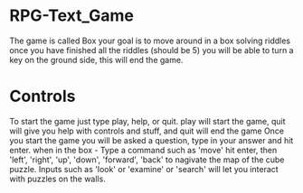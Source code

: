 # RPG-Text_Game
The game is called Box
your goal is to move around in a box solving riddles
once you have finished all the riddles (should be 5) you will be able to turn a key on the ground side, this will end the game.

# Controls 
To start the game just type play, help, or quit. play will start the game, quit will give you help with controls and stuff, and quit will end the game
Once you start the game you will be asked a question, type in your answer and hit enter.
when in the box - 
Type a command such as 'move' hit enter, then 'left', 'right', 'up', 'down', 'forward', 'back' to nagivate the map of the cube puzzle.
Inputs such as 'look' or 'examine' or 'search' will let you interact with puzzles on the walls.

